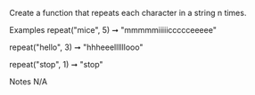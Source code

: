 Create a function that repeats each character in a string n times.

Examples
repeat("mice", 5) ➞ "mmmmmiiiiiccccceeeee"

repeat("hello", 3) ➞ "hhheeellllllooo"

repeat("stop", 1) ➞ "stop"

Notes
N/A